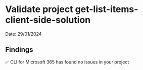 # Validate project get-list-items-client-side-solution

Date: 29/01/2024

## Findings

✅ CLI for Microsoft 365 has found no issues in your project